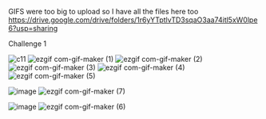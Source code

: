 GIFS were too big to upload so I have all the files here too https://drive.google.com/drive/folders/1r6yYTptlvTD3sqaO3aa74itl5xW0lpe6?usp=sharing

Challenge 1

![c11](https://user-images.githubusercontent.com/62976976/105804849-a4ff8480-5f55-11eb-86c2-702f5bac9d83.PNG)
![ezgif com-gif-maker (1)](https://user-images.githubusercontent.com/62976976/105806836-9024f000-5f59-11eb-842e-e6eae1168d47.gif)
![ezgif com-gif-maker (2)](https://user-images.githubusercontent.com/62976976/105808267-438ee400-5f5c-11eb-9e55-e7ffdedfceee.gif)
![ezgif com-gif-maker (3)](https://user-images.githubusercontent.com/62976976/105810130-40492780-5f5f-11eb-9d22-a4aea4d247b7.gif)
![ezgif com-gif-maker (4)](https://user-images.githubusercontent.com/62976976/105811892-20673300-5f62-11eb-80b5-f31afbf442a7.gif)
![ezgif com-gif-maker (5)](https://user-images.githubusercontent.com/62976976/105813068-1a725180-5f64-11eb-92e1-9e4091fc685e.gif)

![image](https://user-images.githubusercontent.com/62976976/105808982-ac2a9080-5f5d-11eb-9c69-31987b7f28a8.png)
![ezgif com-gif-maker (7)](https://user-images.githubusercontent.com/62976976/105815988-8d7dc700-5f68-11eb-813e-e5dc42a255f0.gif)

![image](https://user-images.githubusercontent.com/62976976/105812926-e1d27800-5f63-11eb-9cdd-355c1c11c28a.png)
![ezgif com-gif-maker (6)](https://user-images.githubusercontent.com/62976976/105815716-3677f200-5f68-11eb-9392-00d2b7ba64ea.gif)
